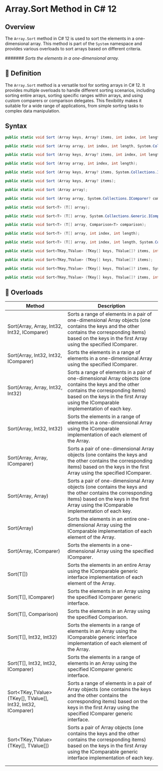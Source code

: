 ﻿# Array.Sort Method in C# 12

## Overview
The `Array.Sort` method in C# 12 is used to sort the elements in a one-dimensional array. 
This method is part of the `System` namespace and provides various overloads to sort arrays based on different criteria.

####### _Sorts the elements in a one-dimensional array._


## 📖 Definition
The `Array.Sort` method is a versatile tool for sorting arrays in C# 12. 
It provides multiple overloads to handle different sorting scenarios, including sorting entire arrays, 
sorting specific ranges within arrays, and using custom comparers or comparison delegates. 
This flexibility makes it suitable for a wide range of applications, from simple sorting 
tasks to complex data manipulation.

## Syntax
```csharp
public static void Sort (Array keys, Array? items, int index, int length, System.Collections.IComparer? comparer);

public static void Sort (Array array, int index, int length, System.Collections.IComparer? comparer);

public static void Sort (Array keys, Array? items, int index, int length);

public static void Sort (Array array, int index, int length);

public static void Sort (Array keys, Array? items, System.Collections.IComparer? comparer);

public static void Sort (Array keys, Array? items);

public static void Sort (Array array);

public static void Sort (Array array, System.Collections.IComparer? comparer);

public static void Sort<T> (T[] array);

public static void Sort<T> (T[] array, System.Collections.Generic.IComparer<T>? comparer);

public static void Sort<T> (T[] array, Comparison<T> comparison);

public static void Sort<T> (T[] array, int index, int length);

public static void Sort<T> (T[] array, int index, int length, System.Collections.Generic.IComparer<T>? comparer);

public static void Sort<TKey,TValue> (TKey[] keys, TValue[]? items, int index, int length, System.Collections.Generic.IComparer<TKey>? comparer);

public static void Sort<TKey,TValue> (TKey[] keys, TValue[]? items);

public static void Sort<TKey,TValue> (TKey[] keys, TValue[]? items, System.Collections.Generic.IComparer<TKey>? comparer);

public static void Sort<TKey,TValue> (TKey[] keys, TValue[]? items, int index, int length);
```


## 🔄 Overloads
| Method | Description |
|--------|-------------|
| Sort(Array, Array, Int32, Int32, IComparer) | Sorts a range of elements in a pair of one-dimensional Array objects (one contains the keys and the other contains the corresponding items) based on the keys in the first Array using the specified IComparer. |
| Sort(Array, Int32, Int32, IComparer) | Sorts the elements in a range of elements in a one-dimensional Array using the specified IComparer. |
| Sort(Array, Array, Int32, Int32) | Sorts a range of elements in a pair of one-dimensional Array objects (one contains the keys and the other contains the corresponding items) based on the keys in the first Array using the IComparable implementation of each key. |
| Sort(Array, Int32, Int32) | Sorts the elements in a range of elements in a one-dimensional Array using the IComparable implementation of each element of the Array. |
| Sort(Array, Array, IComparer) | Sorts a pair of one-dimensional Array objects (one contains the keys and the other contains the corresponding items) based on the keys in the first Array using the specified IComparer. |
| Sort(Array, Array) | Sorts a pair of one-dimensional Array objects (one contains the keys and the other contains the corresponding items) based on the keys in the first Array using the IComparable implementation of each key. |
| Sort(Array) | Sorts the elements in an entire one-dimensional Array using the IComparable implementation of each element of the Array. |
| Sort(Array, IComparer) | Sorts the elements in a one-dimensional Array using the specified IComparer. |
| Sort<T>(T[]) | Sorts the elements in an entire Array using the IComparable<T> generic interface implementation of each element of the Array. |
| Sort<T>(T[], IComparer<T>) | Sorts the elements in an Array using the specified IComparer<T> generic interface. |
| Sort<T>(T[], Comparison<T>) | Sorts the elements in an Array using the specified Comparison<T>. |
| Sort<T>(T[], Int32, Int32) | Sorts the elements in a range of elements in an Array using the IComparable<T> generic interface implementation of each element of the Array. |
| Sort<T>(T[], Int32, Int32, IComparer<T>) | Sorts the elements in a range of elements in an Array using the specified IComparer<T> generic interface. |
| Sort<TKey,TValue>(TKey[], TValue[], Int32, Int32, IComparer<TKey>) | Sorts a range of elements in a pair of Array objects (one contains the keys and the other contains the corresponding items) based on the keys in the first Array using the specified IComparer<T> generic interface. |
| Sort<TKey,TValue>(TKey[], TValue[]) | Sorts a pair of Array objects (one contains the keys and the other contains the corresponding items) based on the keys in the first Array using the IComparable<T> generic interface implementation of each key. |
|  |  |
|  |  |